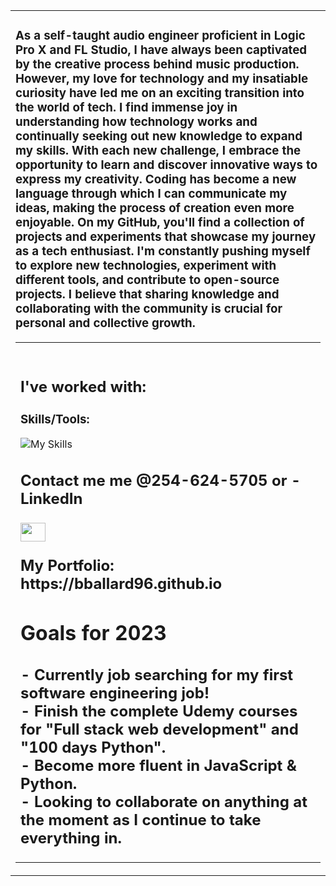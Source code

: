 
<table>
<tr>
<td>
<h3>
As a self-taught audio engineer proficient in Logic Pro X and FL Studio, I have always been captivated by the creative process behind music production. However, my love for technology and my insatiable curiosity have led me on an exciting transition into the world of tech.
I find immense joy in understanding how technology works and continually seeking out new knowledge to expand my skills. With each new challenge, I embrace the opportunity to learn and discover innovative ways to express my creativity. Coding has become a new language through which I can communicate my ideas, making the process of creation even more enjoyable.            
On my GitHub, you'll find a collection of projects and experiments that showcase my journey as a tech enthusiast. I'm constantly pushing myself to explore new technologies, experiment with different tools, and contribute to open-source projects. I believe that sharing knowledge and collaborating with the community is crucial for personal and collective growth. </h3>
 <table>
<tr>
<td>
 <br>
 
 ## I've worked with:
 
 ### Skills/Tools: 
 
 ![My Skills](https://skillicons.dev/icons?i=react,nodejs,express,mongodb,heroku,bootstrap,django,git,js,postgres,html,python,bash,)
 <br>
 <h2>
Contact me me @254-624-5705 or - LinkedIn 
 <p align="left">
<a href="https://linkedin.com/in/brendan-ballard" target="blank"><img align="center" src="https://raw.githubusercontent.com/rahuldkjain/github-profile-readme-generator/master/src/images/icons/Social/linked-in-alt.svg" height="30" width="40" /></a>
</p>
My Portfolio: https://bballard96.github.io
 </h2>

 <h1> Goals for 2023 </h1> 
 <h2>
 - Currently job searching for my first software engineering job! <br>
 - Finish the complete Udemy courses for "Full stack web development" and "100 days Python". <br>
 - Become more fluent in JavaScript & Python. <br>
 - Looking to collaborate on anything at the moment as I continue to take everything in. <br>
 </h2>


<!---
Bballard96/Bballard96 is a ✨ special ✨ repository because its `README.md` (this file) appears on your GitHub profile.
You can click the Preview link to take a look at your changes.
--->
